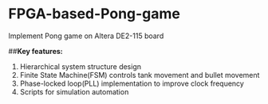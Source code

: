 # FPGA-based-Pong-game
Implement Pong game on Altera DE2-115 board

##**Key features:**
1. Hierarchical system structure design
2. Finite State Machine(FSM) controls tank movement and bullet movement
3. Phase-locked loop(PLL) implementation to improve clock frequency
4. Scripts for simulation automation

